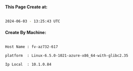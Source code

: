
   
#### This Page Create at:

```bash

2024-06-03 - 13:25:43 UTC

```

#### Create By Machine:

```bash

Host Name : fv-az732-617

platform  : Linux-6.5.0-1021-azure-x86_64-with-glibc2.35

Ip Local  : 10.1.0.84

```

